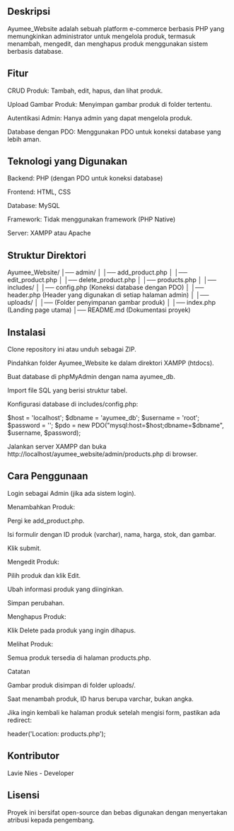 ## Deskripsi

Ayumee_Website adalah sebuah platform e-commerce berbasis PHP yang memungkinkan administrator untuk mengelola produk, termasuk menambah, mengedit, dan menghapus produk menggunakan sistem berbasis database.

## Fitur

CRUD Produk: Tambah, edit, hapus, dan lihat produk.

Upload Gambar Produk: Menyimpan gambar produk di folder tertentu.

Autentikasi Admin: Hanya admin yang dapat mengelola produk.

Database dengan PDO: Menggunakan PDO untuk koneksi database yang lebih aman.

## Teknologi yang Digunakan

Backend: PHP (dengan PDO untuk koneksi database)

Frontend: HTML, CSS

Database: MySQL

Framework: Tidak menggunakan framework (PHP Native)

Server: XAMPP atau Apache

## Struktur Direktori

Ayumee_Website/
│── admin/
│   │── add_product.php
│   │── edit_product.php
│   │── delete_product.php
│   │── products.php
│
│── includes/
│   │── config.php  (Koneksi database dengan PDO)
│   │── header.php  (Header yang digunakan di setiap halaman admin)
│
│── uploads/
│   │── (Folder penyimpanan gambar produk)
│
│── index.php  (Landing page utama)
│── README.md  (Dokumentasi proyek)

## Instalasi

Clone repository ini atau unduh sebagai ZIP.

Pindahkan folder Ayumee_Website ke dalam direktori XAMPP (htdocs).

Buat database di phpMyAdmin dengan nama ayumee_db.

Import file SQL yang berisi struktur tabel.

Konfigurasi database di includes/config.php:

$host = 'localhost';
$dbname = 'ayumee_db';
$username = 'root';
$password = '';
$pdo = new PDO("mysql:host=$host;dbname=$dbname", $username, $password);

Jalankan server XAMPP dan buka http://localhost/ayumee_website/admin/products.php di browser.

## Cara Penggunaan

Login sebagai Admin (jika ada sistem login).

Menambahkan Produk:

Pergi ke add_product.php.

Isi formulir dengan ID produk (varchar), nama, harga, stok, dan gambar.

Klik submit.

Mengedit Produk:

Pilih produk dan klik Edit.

Ubah informasi produk yang diinginkan.

Simpan perubahan.

Menghapus Produk:

Klik Delete pada produk yang ingin dihapus.

Melihat Produk:

Semua produk tersedia di halaman products.php.

Catatan

Gambar produk disimpan di folder uploads/.

Saat menambah produk, ID harus berupa varchar, bukan angka.

Jika ingin kembali ke halaman produk setelah mengisi form, pastikan ada redirect:

header('Location: products.php');

## Kontributor

Lavie Nies - Developer

## Lisensi

Proyek ini bersifat open-source dan bebas digunakan dengan menyertakan atribusi kepada pengembang.